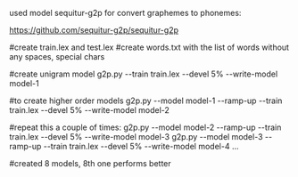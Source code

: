 used model sequitur-g2p for convert graphemes to phonemes:

https://github.com/sequitur-g2p/sequitur-g2p

#create train.lex and test.lex
#create words.txt with the list of words without any spaces, special chars

#create unigram model
g2p.py --train train.lex --devel 5% --write-model model-1

#to create higher order models
g2p.py --model model-1 --ramp-up --train train.lex --devel 5% --write-model model-2

#repeat this a couple of times:
g2p.py --model model-2 --ramp-up --train train.lex --devel 5% --write-model model-3
g2p.py --model model-3 --ramp-up --train train.lex --devel 5% --write-model model-4
...

#created 8 models, 8th one performs better

